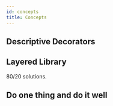 ```yaml
---
id: concepts
title: Concepts
---
```


## Descriptive Decorators

## Layered Library

80/20 solutions.

## Do one thing and do it well
